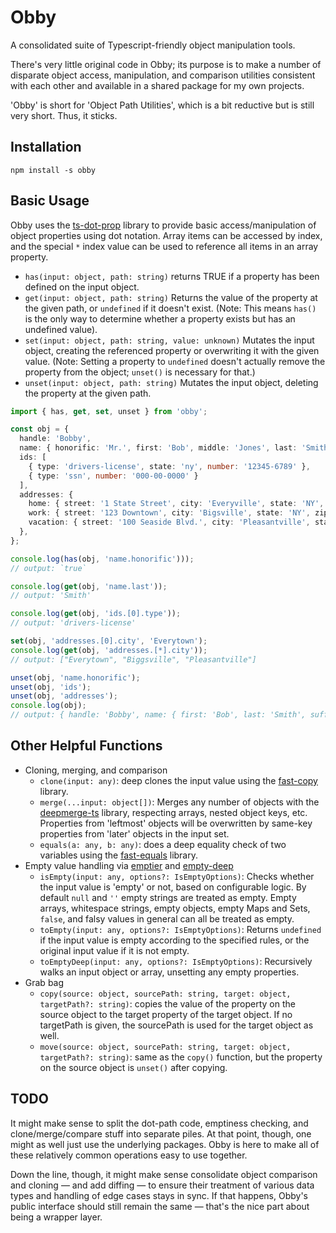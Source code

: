 # Obby

A consolidated suite of Typescript-friendly object manipulation tools.

There's very little original code in Obby; its purpose is to make a number of disparate object access, manipulation, and comparison utilities consistent with each other and available in a shared package for my own projects.

'Obby' is short for 'Object Path Utilities', which is a bit reductive but is still very short. Thus, it sticks.

## Installation

`npm install -s obby`

## Basic Usage

Obby uses the [ts-dot-prop](https://github.com/justinlettau/ts-dot-prop/) library to provide basic access/manipulation of object properties using dot notation. Array items can be accessed by index, and the special `*` index value can be used to reference all items in an array property.

- `has(input: object, path: string)` returns TRUE if a property has been defined on the input object.
- `get(input: object, path: string)` Returns the value of the property at the given path, or `undefined` if it doesn't exist. (Note: This means `has()` is the only way to determine whether a property exists but has an undefined value).
- `set(input: object, path: string, value: unknown)` Mutates the input object, creating the referenced property or overwriting it with the given value. (Note: Setting a property to `undefined` doesn't actually remove the property from the object; `unset()` is necessary for that.)
- `unset(input: object, path: string)` Mutates the input object, deleting the property at the given path.

```ts
import { has, get, set, unset } from 'obby';

const obj = {
  handle: 'Bobby',
  name: { honorific: 'Mr.', first: 'Bob', middle: 'Jones', last: 'Smith', suffix: 'III' },
  ids: [
    { type: 'drivers-license', state: 'ny', number: '12345-6789' },
    { type: 'ssn', number: '000-00-0000' }
  ],
  addresses: {
    home: { street: '1 State Street', city: 'Everyville', state: 'NY', zip: '12345' },
    work: { street: '123 Downtown', city: 'Bigsville', state: 'NY', zip: '12345' },
    vacation: { street: '100 Seaside Blvd.', city: 'Pleasantville', state: 'NY', zip: '0123456' },
  },
};

console.log(has(obj, 'name.honorific')));
// output: `true`

console.log(get(obj, 'name.last'));
// output: 'Smith'

console.log(get(obj, 'ids.[0].type'));
// output: 'drivers-license'

set(obj, 'addresses.[0].city', 'Everytown');
console.log(get(obj, 'addresses.[*].city'));
// output: ["Everytown", "Biggsville", "Pleasantville"]

unset(obj, 'name.honorific');
unset(obj, 'ids');
unset(obj, 'addresses');
console.log(obj);
// output: { handle: 'Bobby', name: { first: 'Bob', last: 'Smith', suffix: 'III' } }
```

## Other Helpful Functions

- Cloning, merging, and comparison
  - `clone(input: any)`: deep clones the input value using the [fast-copy](https://github.com/planttheidea/fast-copy) library.
  - `merge(...input: object[])`: Merges any number of objects with the [deepmerge-ts](https://github.com/RebeccaStevens/deepmerge-ts) library, respecting arrays, nested object keys, etc. Properties from 'leftmost' objects will be overwritten by same-key properties from 'later' objects in the input set.
  - `equals(a: any, b: any)`: does a deep equality check of two variables using the [fast-equals](https://github.com/planttheidea/fast-equals) library.
- Empty value handling via [emptier](https://github.com/eaton/emptier) and [empty-deep](https://github.com/eaton/empy-deep)
  - `isEmpty(input: any, options?: IsEmptyOptions)`: Checks whether the input value is 'empty' or not, based on configurable logic. By default `null` and `''` empty strings are treated as empty. Empty arrays, whitespace strings, empty objects, empty Maps and Sets, `false`, and falsy values in general can all be treated as empty.
  - `toEmpty(input: any, options?: IsEmptyOptions)`: Returns `undefined` if the input value is empty according to the specified rules, or the original input value if it is not empty.
  - `toEmptyDeep(input: any, options?: IsEmptyOptions)`: Recursively walks an input object or array, unsetting any empty properties.
- Grab bag
  - `copy(source: object, sourcePath: string, target: object, targetPath?: string)`: copies the value of the property on the source object to the target property of the target object. If no targetPath is given, the sourcePath is used for the target object as well.
  - `move(source: object, sourcePath: string, target: object, targetPath?: string)`: same as the `copy()` function, but the property on the source object is `unset()` after copying.

## TODO

It might make sense to split the dot-path code, emptiness checking, and clone/merge/compare stuff into separate piles. At that point, though, one might as well just use the underlying packages. Obby is here to make all of these relatively common operations easy to use together.

Down the line, though, it might make sense consolidate object comparison and cloning — and add diffing — to ensure their treatment of various data types and handling of edge cases stays in sync. If that happens, Obby's public interface should still remain the same — that's the nice part about being a wrapper layer.
